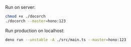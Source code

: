 Run on server:

```bash
chmod +x ./docorch
./docorch --master=hono:123
```

Run production on localhost:

```bash
deno run --unstable -A ./src/main.ts --master=hono:123
```

